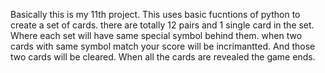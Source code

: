 Basically this is my 11th project.
This  uses basic fucntions of python to create a set of cards.
there are totally 12 pairs and 1 single card in the set.
Where each set will have same special symbol behind them.
when two cards with same symbol match your score will be incrimantted.
And those two cards will be cleared.
When all the cards are revealed the game ends.
